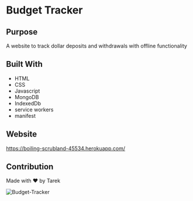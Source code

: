 # Budget Tracker

## Purpose

A website to track dollar deposits and withdrawals with offline functionality

## Built With

- HTML
- CSS
- Javascript
- MongoDB
- IndexedDb
- service workers
- manifest

## Website

https://boiling-scrubland-45534.herokuapp.com/

## Contribution

Made with ❤️ by Tarek

![Budget-Tracker](https://user-images.githubusercontent.com/89763835/149710609-c3d8c6f9-ee36-42e6-9d79-93729f9f0b8b.png)
